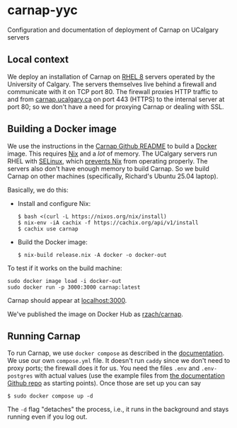 # carnap-yyc
Configuration and documentation of deployment of Carnap on UCalgary servers

## Local context

We deploy an installation of Carnap on [RHEL 8](https://docs.redhat.com/en/documentation/red_hat_enterprise_linux/8/) servers operated by the
University of Calgary. The servers themselves live behind a firewall
and communicate with it on TCP port 80. The firewall proxies HTTP traffic
to and from [carnap.ucalgary.ca](https://carnap.ucalgary.ca/) on port
443 (HTTPS) to the
internal server at port 80; so we don't have a need for proxying Carnap or
dealing with SSL.

## Building a Docker image

We use the instructions in the [Carnap Github
README](https://github.com/Carnap/Carnap) to build a
[Docker](https://docs.docker.com/) image. This requires
[Nix](https://nixos.org/learn/) and a *lot* of memory. The UCalgary
servers run RHEL with
[SELinux](https://docs.redhat.com/en/documentation/red_hat_enterprise_linux/8/html/using_selinux/index),
which [prevents Nix](https://github.com/NixOS/nix/issues/2374) from operating properly. The servers also don't
have enough memory to build Carnap. So we build Carnap on other
machines (specifically, Richard's Ubuntu 25.04 laptop).

Basically, we do this:

- Install and configure Nix:

  ```
  $ bash <(curl -L https://nixos.org/nix/install)
  $ nix-env -iA cachix -f https://cachix.org/api/v1/install
  $ cachix use carnap
  ```

- Build the Docker image:

  ```
  $ nix-build release.nix -A docker -o docker-out
  ```

To test if it works on the build machine:
```
sudo docker image load -i docker-out 
sudo docker run -p 3000:3000 carnap:latest 
```
Carnap should appear at [localhost:3000](http://localhost:3000).

We've published the image on Docker Hub as [rzach/carnap](https://hub.docker.com/repository/docker/rzach/carnap/general).

## Running Carnap

To run Carnap, we use `docker compose` as described in the
[documentation](https://github.com/Carnap/Carnap-Documentation/tree/master/docker-compose-sample).
We use our own `compose.yml` file. It doesn't run `caddy` since we
don't need to proxy ports; the firewall does it for us. You need the
files `.env` and `.env-postgres` with actual values (use the example
files from [the documentation Github
repo](https://github.com/Carnap/Carnap-Documentation/tree/master/docker-compose-sample)
as starting points). Once those are set up you can say
```
$ sudo docker compose up -d
```
The `-d` flag "detaches" the process, i.e., it runs in the background
and stays running even if you log out.

